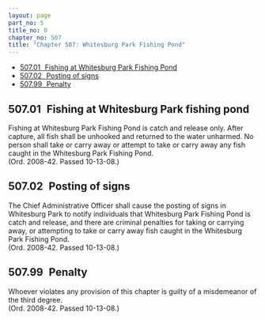 ```yaml
---
layout: page
part_no: 5
title_no: 0
chapter_no: 507
title: "Chapter 507: Whitesburg Park Fishing Pond"
---
```


* [507.01   Fishing at Whitesburg Park Fishing Pond](#50701-fishing-at-whitesburg-park-fishing-pond)
* [507.02   Posting of signs](#50702-posting-of-signs)
* [507.99   Penalty](#50799-penalty)

## 507.01   Fishing at Whitesburg Park fishing pond

Fishing at Whitesburg Park Fishing Pond is catch and release only. After
capture, all fish shall be unhooked and returned to the water unharmed. No
person shall take or carry away or attempt to take or carry away any fish
caught in the Whitesburg Park Fishing Pond.  
(Ord. 2008-42. Passed 10-13-08.)

## 507.02   Posting of signs

The Chief Administrative Officer shall cause the posting of signs in
Whitesburg Park to notify individuals that Whitesburg Park Fishing Pond is
catch and release, and there are criminal penalties for taking or carrying
away, or attempting to take or carry away fish caught in the Whitesburg Park
Fishing Pond.  
(Ord. 2008-42. Passed 10-13-08.)

## 507.99   Penalty

Whoever violates any provision of this chapter is guilty of a misdemeanor of
the third degree.  
(Ord. 2008-42. Passed 10-13-08.)
